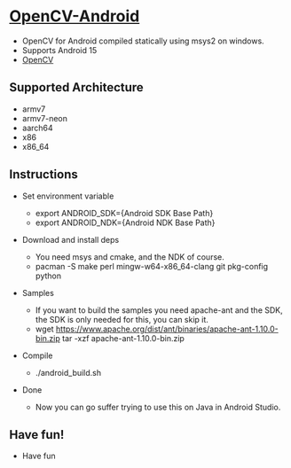[OpenCV-Android](https://github.com/Byte-666/opencv-android)
==============

* OpenCV for Android compiled statically using msys2 on windows.
* Supports Android 15
* [OpenCV](https://github.com/opencv/opencv)

Supported Architecture
----
* armv7
* armv7-neon
* aarch64
* x86
* x86_64

Instructions
----
* Set environment variable

  - export ANDROID_SDK={Android SDK Base Path}
  - export ANDROID_NDK={Android NDK Base Path}
  
* Download and install deps  
  - You need msys and cmake, and the NDK of course.
  - pacman -S make perl mingw-w64-x86_64-clang git pkg-config python

* Samples

  - If you want to build the samples you need apache-ant and the SDK,
    the SDK is only needed for this, you can skip it.
  - wget https://www.apache.org/dist/ant/binaries/apache-ant-1.10.0-bin.zip
    tar -xzf apache-ant-1.10.0-bin.zip

* Compile

  - ./android_build.sh

* Done

  - Now you can go suffer trying to use this on Java in Android Studio.

Have fun!
---------
* Have fun
